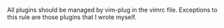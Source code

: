 
All plugins should be managed by vim-plug in the vimrc file.  Exceptions to this rule are those plugins that I wrote
myself.
